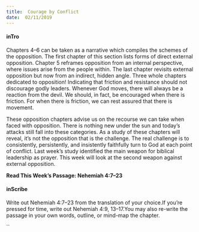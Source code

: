 ```yaml
---
title:  Courage by Conflict
date:  02/11/2019
---
```


#### inTro

Chapters 4–6 can be taken as a narrative which compiles the schemes of the opposition. The first chapter of this section lists forms of direct external opposition. Chapter 5 reframes opposition from an internal perspective, where issues arise from the people within. The last chapter revisits external opposition but now from an indirect, hidden angle. Three whole chapters dedicated to opposition! Indicating that friction and resistance should not discourage godly leaders. Whenever God moves, there will always be a reaction from the devil. We should, in fact, be encouraged when there is friction. For when there is friction, we can rest assured that there is movement.

These opposition chapters advise us on the recourse we can take when faced with opposition. There is nothing new under the sun and today’s attacks still fall into these categories. As a study of these chapters will reveal, it’s not the opposition that is the challenge. The real challenge is to consistently, persistently, and insistently faithfully turn to God at each point of conflict. Last week’s study identified the main weapon for biblical leadership as prayer. This week will look at the second weapon against external opposition.

**Read This Week’s Passage: Nehemiah 4:7–23**

#### inScribe

Write out Nehemiah 4:7–23 from the translation of your choice.If you’re pressed for time, write out Nehemiah 4:9, 13–17.You may also re-write the passage in your own words, outline, or mind-map the chapter.

``